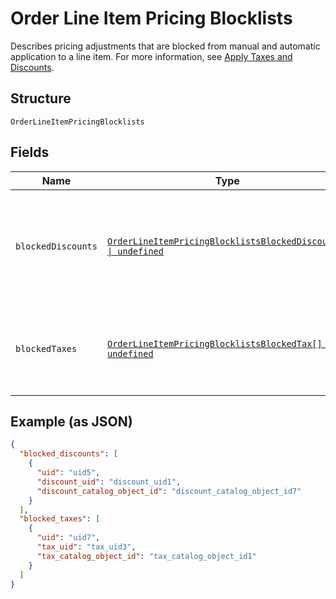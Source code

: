 
# Order Line Item Pricing Blocklists

Describes pricing adjustments that are blocked from manual and
automatic application to a line item. For more information, see
[Apply Taxes and Discounts](https://developer.squareup.com/docs/orders-api/apply-taxes-and-discounts).

## Structure

`OrderLineItemPricingBlocklists`

## Fields

| Name | Type | Tags | Description |
|  --- | --- | --- | --- |
| `blockedDiscounts` | [`OrderLineItemPricingBlocklistsBlockedDiscount[] \| undefined`](/doc/models/order-line-item-pricing-blocklists-blocked-discount.md) | Optional | A list of discounts blocked from applying to the line item.<br>Discounts can be blocked by the `discount_uid` (for ad hoc discounts) or<br>the `discount_catalog_object_id` (for catalog discounts). |
| `blockedTaxes` | [`OrderLineItemPricingBlocklistsBlockedTax[] \| undefined`](/doc/models/order-line-item-pricing-blocklists-blocked-tax.md) | Optional | A list of taxes blocked from applying to the line item.<br>Taxes can be blocked by the `tax_uid` (for ad hoc taxes) or<br>the `tax_catalog_object_id` (for catalog taxes). |

## Example (as JSON)

```json
{
  "blocked_discounts": [
    {
      "uid": "uid5",
      "discount_uid": "discount_uid1",
      "discount_catalog_object_id": "discount_catalog_object_id7"
    }
  ],
  "blocked_taxes": [
    {
      "uid": "uid7",
      "tax_uid": "tax_uid3",
      "tax_catalog_object_id": "tax_catalog_object_id1"
    }
  ]
}
```


